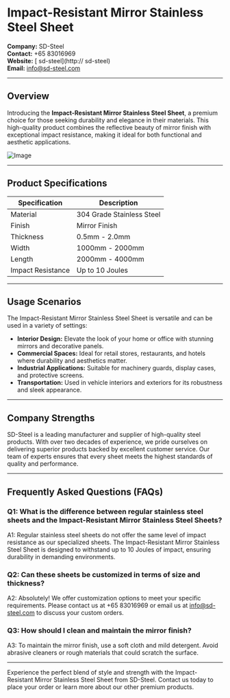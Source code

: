 # Impact-Resistant Mirror Stainless Steel Sheet

**Company:** SD-Steel  
**Contact:** +65 83016969  
**Website:** [ sd-steel](http:// sd-steel)  
**Email:** info@sd-steel.com

---

## Overview

Introducing the **Impact-Resistant Mirror Stainless Steel Sheet**, a premium choice for those seeking durability and elegance in their materials. This high-quality product combines the reflective beauty of mirror finish with exceptional impact resistance, making it ideal for both functional and aesthetic applications.

![Image](https://github.com/user-attachments/assets/2567258e-e124-4816-932d-1809bd27ef0b)

---

## Product Specifications

| Specification        | Description                                                                 |
|----------------------|-----------------------------------------------------------------------------|
| Material             | 304 Grade Stainless Steel                                                    |
| Finish               | Mirror Finish                                                               |
| Thickness            | 0.5mm - 2.0mm                                                               |
| Width                | 1000mm - 2000mm                                                             |
| Length               | 2000mm - 4000mm                                                             |
| Impact Resistance    | Up to 10 Joules                                                             |

---

## Usage Scenarios

The Impact-Resistant Mirror Stainless Steel Sheet is versatile and can be used in a variety of settings:

- **Interior Design:** Elevate the look of your home or office with stunning mirrors and decorative panels.
- **Commercial Spaces:** Ideal for retail stores, restaurants, and hotels where durability and aesthetics matter.
- **Industrial Applications:** Suitable for machinery guards, display cases, and protective screens.
- **Transportation:** Used in vehicle interiors and exteriors for its robustness and sleek appearance.

---

## Company Strengths

SD-Steel is a leading manufacturer and supplier of high-quality steel products. With over two decades of experience, we pride ourselves on delivering superior products backed by excellent customer service. Our team of experts ensures that every sheet meets the highest standards of quality and performance.

---

## Frequently Asked Questions (FAQs)

### Q1: What is the difference between regular stainless steel sheets and the Impact-Resistant Mirror Stainless Steel Sheets?
A1: Regular stainless steel sheets do not offer the same level of impact resistance as our specialized sheets. The Impact-Resistant Mirror Stainless Steel Sheet is designed to withstand up to 10 Joules of impact, ensuring durability in demanding environments.

### Q2: Can these sheets be customized in terms of size and thickness?
A2: Absolutely! We offer customization options to meet your specific requirements. Please contact us at +65 83016969 or email us at info@sd-steel.com to discuss your custom orders.

### Q3: How should I clean and maintain the mirror finish?
A3: To maintain the mirror finish, use a soft cloth and mild detergent. Avoid abrasive cleaners or rough materials that could scratch the surface.

---

Experience the perfect blend of style and strength with the Impact-Resistant Mirror Stainless Steel Sheet from SD-Steel. Contact us today to place your order or learn more about our other premium products.